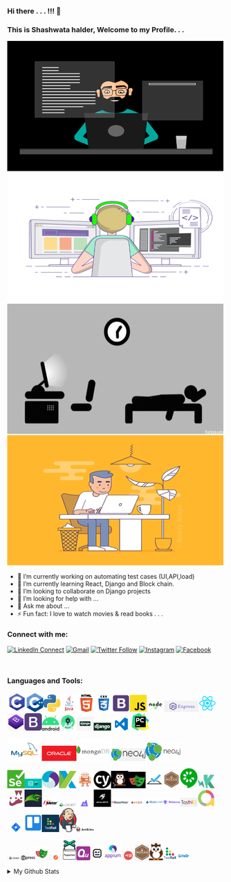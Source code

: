 ### Hi there . . . !!! 👋

### This is Shashwata halder, Welcome to my Profile. . .
<img src="https://github.com/sh-qups/sh-qups/blob/main/images/intro_img/intro_img_1.gif" width=500 height=300 />
<img src="https://github.com/sh-qups/sh-qups/blob/main/images/intro_img/intro_img_2.gif" width=500 height=300 />
<img src="https://github.com/sh-qups/sh-qups/blob/main/images/intro_img/intro_img_3.gif" width=500 height=300 />
<img src="https://github.com/sh-qups/sh-qups/blob/main/images/intro_img/intro_img_4.gif" width=500 height=300 />
<!--
**sh-qups/sh-qups** is a ✨ _special_ ✨ repository because its `README.md` (this file) appears on your GitHub profile.
-->

- 🔭 I’m currently working on automating test cases (UI,API,load)
- 🌱 I’m currently learning React, Django and Block chain.
- 👯 I’m looking to collaborate on Django projects
- 🤔 I’m looking for help with ...
- 💬 Ask me about ...
- ⚡ Fun fact: I love to watch movies & read books . . .

### Connect with me:
[![LinkedIn Connect](https://img.shields.io/badge/%20-Connect-black?color=222244&labelColor=000000&logo=linkedin&logoColor=f5f7fe)](https://www.linkedin.com/in/shashwata-halder/)
[![Gmail](https://img.shields.io/badge/%20-Send%20Mail-black?color=222244&labelColor=000000&logo=gmail&logoColor=f5f7fe)](mailto:shashwatahalder01@gmail.com?subject=From%20GitHub&cc=marjan.md@northsouth.edu&body=Howdy!,%20Contacting%20from%20GitHub)
[![Twitter Follow](https://img.shields.io/badge/dynamic/json.svg?color=222244&labelColor=000000&logo=twitter&logoColor=f5f7fe&label=&query=%24[0].followers_count&url=https%3A%2F%2Fcdn.syndication.twimg.com%2Fwidgets%2Ffollowbutton%2Finfo.json%3Fscreen_names%3Drashadtanjim&suffix=%20Followers)](https://twitter.com/shashwata_rk)
[![Instagram](https://img.shields.io/badge/%20-Instagram-black?color=222244&labelColor=000000&logo=instagram&logoColor=ffffff)](https://www.instagram.com/shashwatax001/)
[![Facebook](https://img.shields.io/badge/%20-Facebook-black?color=222244&labelColor=000000&logo=facebook&logoColor=ffffff)](https://www.facebook.com/shashwata.halder)


<br /> 

### Languages and Tools:
<img src="https://github.com/sh-qups/sh-qups/blob/main/images/logo/c.png" width=45 /><img src="https://github.com/sh-qups/sh-qups/blob/main/images/logo/c++.png" width=38 /><img src="https://github.com/sh-qups/sh-qups/blob/main/images/logo/python.png" width=40 /><img src="https://github.com/sh-qups/sh-qups/blob/main/images/logo/java1.png" width=40 /><img src="https://github.com/sh-qups/sh-qups/blob/main/images/logo/html1.png" width=40 /><img src="https://github.com/sh-qups/sh-qups/blob/main/images/logo/css3.png" width=40 /><img src="https://github.com/sh-qups/sh-qups/blob/main/images/logo/bootstrap1.png" width=40 /><img src="https://github.com/sh-qups/sh-qups/blob/main/images/logo/js.png" width=40 /><img src="https://github.com/sh-qups/sh-qups/blob/main/images/logo/nodejs.png" width=40 /><img src="https://github.com/sh-qups/sh-qups/blob/main/images/logo/Expressjs.png" width=80  /><img src="https://github.com/sh-qups/sh-qups/blob/main/images/logo/react.png" width=40 /><img src="https://github.com/sh-qups/sh-qups/blob/main/images/logo/bootstrap.jfif" width=40 /><img src="https://github.com/sh-qups/sh-qups/blob/main/images/logo/bootstrap.png" width = 40 /><img src="https://github.com/sh-qups/sh-qups/blob/main/images/logo/android.png" width=40 /><img src="https://github.com/sh-qups/sh-qups/blob/main/images/logo/AndroidStudio.png" width=40 /><img src="https://github.com/sh-qups/sh-qups/blob/main/images/logo/django.png" width=40 /><img src="https://github.com/sh-qups/sh-qups/blob/main/images/logo/django-logo.png" width=40 />
<img src="https://github.com/sh-qups/sh-qups/blob/main/images/logo/vscode.png" width=40 />
<img src="https://github.com/sh-qups/sh-qups/blob/main/images/logo/pycharm.jfif" width=40 />




<img src="https://github.com/sh-qups/sh-qups/blob/main/images/logo/database/mysql.png" width=80 /><img src="https://github.com/sh-qups/sh-qups/blob/main/images/logo/database/oracle.png" width=80 /><img src="https://github.com/sh-qups/sh-qups/blob/main/images/logo/database/MongoDB-Logo.png" width=80 /><img src="https://github.com/sh-qups/sh-qups/blob/main/images/logo/database/neo4j.png" width=80 /><img src="https://github.com/sh-qups/sh-qups/blob/main/images/logo/database/neo4j1.png" width=80 />

<img src="https://github.com/sh-qups/sh-qups/blob/main/images/logo/test%20automation/Selenium_Logo.png" width=40 /><img src="https://github.com/sh-qups/sh-qups/blob/main/images/logo/test%20automation/robotframework.png" width=40 /><img src="https://github.com/sh-qups/sh-qups/blob/main/images/logo/test%20automation/appium-logo.png" width=40 /><img src="https://github.com/sh-qups/sh-qups/blob/main/images/logo/test%20automation/Katalon.png" width=40 /><img src="https://github.com/sh-qups/sh-qups/blob/main/images/logo/test%20automation/webdriver.io.png" width=40 /><img src="https://github.com/sh-qups/sh-qups/blob/main/images/logo/test%20automation/cypress1.png" width=40 /><img src="https://github.com/sh-qups/sh-qups/blob/main/images/logo/test%20automation/nightwatch.png" width=40 /><img src="https://github.com/sh-qups/sh-qups/blob/main/images/logo/test%20automation/playwright.png" width=40 /><img src="https://github.com/sh-qups/sh-qups/blob/main/images/logo/test%20automation/testcafe.png" width=40 /><img src="https://github.com/sh-qups/sh-qups/blob/main/images/logo/test%20automation/mocha.png" width=40 /><img src="https://github.com/sh-qups/sh-qups/blob/main/images/logo/test%20automation/cucumber.png" width=40 /><img src="https://github.com/sh-qups/sh-qups/blob/main/images/logo/test%20automation/karma.png" width=40 /><img src="https://github.com/sh-qups/sh-qups/blob/main/images/logo/test%20automation/jest.png" width=40 /><img src="https://github.com/sh-qups/sh-qups/blob/main/images/logo/test%20automation/fluentlenium.jfif" width=40 /><img src="https://github.com/sh-qups/sh-qups/blob/main/images/logo/test%20automation/jmeter.png" width=40 /><img src="https://github.com/sh-qups/sh-qups/blob/main/images/logo/test%20automation/locust.jfif" width=40 /><img src="https://github.com/sh-qups/sh-qups/blob/main/images/logo/test%20automation/k6.png" width=40 /><img src="https://github.com/sh-qups/sh-qups/blob/main/images/logo/test%20automation/artilleryio.jfif" width=40 /><img src="https://github.com/sh-qups/sh-qups/blob/main/images/logo/test%20automation/blazemeter.webp" width=40 /><img src="https://github.com/sh-qups/sh-qups/blob/main/images/logo/test%20automation/burpsuit.png" width=40 /><img src="https://github.com/sh-qups/sh-qups/blob/main/images/logo/test%20automation/blueprism.png" width=40 /><img src="https://github.com/sh-qups/sh-qups/blob/main/images/logo/test%20automation/robocrop.png" width=40 /><img src="https://github.com/sh-qups/sh-qups/blob/main/images/logo/test%20automation/testng.png" width=40 /><img src="https://github.com/sh-qups/sh-qups/blob/main/images/logo/test%20automation/allure.png" width=40 /><img src="https://github.com/sh-qups/sh-qups/blob/main/images/logo/test%20automation/jira.png" width=40 /><img src="https://github.com/sh-qups/sh-qups/blob/main/images/logo/test%20automation/trello1.png" width=40 /><img src="https://github.com/sh-qups/sh-qups/blob/main/images/logo/test%20automation/testrail.png" width=40 /><img src="https://github.com/sh-qups/sh-qups/blob/main/images/logo/test%20automation/jenkins.png" width=40 /><img src="https://github.com/sh-qups/sh-qups/blob/main/images/logo/test%20automation/jenkins1.png" width=40 />



<img src="https://github.com/sh-qups/sh-qups/blob/main/images/logo/test%20automation/Jenkins2.png" width=32 /><img src="https://github.com/sh-qups/sh-qups/blob/main/images/logo/test%20automation/cypress.png" width=32 /><img src="https://github.com/sh-qups/sh-qups/blob/main/images/logo/test%20automation/playwright1.png" width=32 /><img src="https://github.com/sh-qups/sh-qups/blob/main/images/logo/test%20automation/postman.png" width=32 /><img src="https://github.com/sh-qups/sh-qups/blob/main/images/logo/test%20automation/puppeteer.png" width=32 /><img src="https://github.com/sh-qups/sh-qups/blob/main/images/logo/test%20automation/quint.png" width=32 /><img src="https://github.com/sh-qups/sh-qups/blob/main/images/logo/test%20automation/Robot-framework-logo.png" width=32 /><img src="https://github.com/sh-qups/sh-qups/blob/main/images/logo/test%20automation/appium.png" width=40 /><img src="https://github.com/sh-qups/sh-qups/blob/main/images/logo/test%20automation/blazemeter.jpg" width=32 /><img src="https://github.com/sh-qups/sh-qups/blob/main/images/logo/test%20automation/mocha1.png" width=32 /><img src="https://github.com/sh-qups/sh-qups/blob/main/images/logo/test%20automation/nightwatch1.png" width=32 /><img src="https://github.com/sh-qups/sh-qups/blob/main/images/logo/test%20automation/testrail1.png" width=32 /><img src="https://github.com/sh-qups/sh-qups/blob/main/images/logo/test%20automation/trello.png" width=32 />

<!-- <img src="https://github.com/sh-qups/sh-qups/blob/main/images/logo/codeblocks.png" width=40 /> -->
[comment]: <> (<img src="https://github.com/sh-qups/sh-qups/blob/main/images/logo/css.png" width=32 />)

[comment]: <> (<img src="https://github.com/sh-qups/sh-qups/blob/main/images/logo/html.png" width=32 />)

[comment]: <> (<img src="https://github.com/sh-qups/sh-qups/blob/main/images/logo/java.jpg" width=32 />)

[comment]: <> (<img src="https://github.com/sh-qups/sh-qups/blob/main/images/logo/java.png" width=32 />)

[comment]: <> (<img src="https://github.com/sh-qups/sh-qups/blob/main/images/logo/js1.png" width=32 />)

[comment]: <> (<img src="https://github.com/sh-qups/sh-qups/blob/main/images/logo/python1.png" width=32 />)

<details>
  <summary>My Github Stats</summary>
  <br>
<p align="center">
<img align="center" src="https://github-readme-stats.vercel.app/api?username=sh-qups&&show_icons=true&title_color=2f80ed&icon_color=2f80ed&text_color=ffffff&bg_color=0D1117" alt="Shashwata's Github Stats" alt="Shashwata's Github Status" />
</p>


</details>



